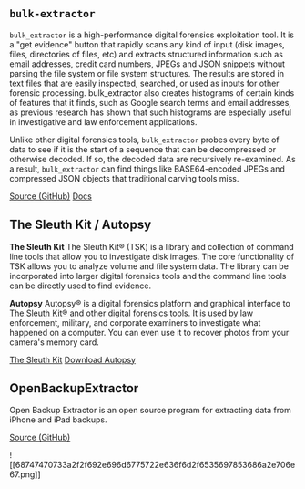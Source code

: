 ## `bulk-extractor`

`bulk_extractor` is a high-performance digital forensics exploitation tool. It is a "get evidence" button that rapidly scans any kind of input (disk images, files, directories of files, etc) and extracts structured information such as email addresses, credit card numbers, JPEGs and JSON snippets without parsing the file system or file system structures. The results are stored in text files that are easily inspected, searched, or used as inputs for other forensic processing. bulk_extractor also creates histograms of certain kinds of features that it finds, such as Google search terms and email addresses, as previous research has shown that such histograms are especially useful in investigative and law enforcement applications.

Unlike other digital forensics tools, `bulk_extractor` probes every byte of data to see if it is the start of a sequence that can be decompressed or otherwise decoded. If so, the decoded data are recursively re-examined. As a result, `bulk_extractor` can find things like BASE64-encoded JPEGs and compressed JSON objects that traditional carving tools miss.

[Source (GitHub)](https://github.com/simsong/bulk_extractor)
[Docs](https://forensicswiki.xyz/wiki/index.php?title=Bulk_extractor)


## The Sleuth Kit / Autopsy

**The Sleuth Kit**
The Sleuth Kit® (TSK) is a library and collection of command line tools that allow you to investigate disk images. The core functionality of TSK allows you to analyze volume and file system data. The library can be incorporated into larger digital forensics tools and the command line tools can be directly used to find evidence.

**Autopsy**
Autopsy® is a digital forensics platform and graphical interface to [ The Sleuth Kit®](http://www.sleuthkit.org/sleuthkit/index.php) and other digital forensics tools. It is used by law enforcement, military, and corporate examiners to investigate what happened on a computer. You can even use it to recover photos from your camera's memory card.

[The Sleuth Kit](http://www.sleuthkit.org/sleuthkit/)
[Download Autopsy](http://www.sleuthkit.org/autopsy/)

## OpenBackupExtractor

Open Backup Extractor is an open source program for extracting data from iPhone and iPad backups.

[Source (GitHub)](https://github.com/vgmoose/OpenBackupExtractor)

![[68747470733a2f2f692e696d6775722e636f6d2f6535697853686a2e706e67.png]]